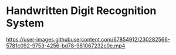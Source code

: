 # Handwritten Digit Recognition System




https://user-images.githubusercontent.com/67854912/230282566-5781c092-9753-4256-bd78-981067232c0e.mp4




